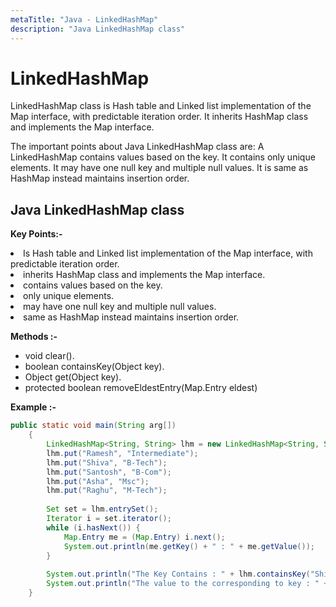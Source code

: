 ```yaml
---
metaTitle: "Java - LinkedHashMap"
description: "Java LinkedHashMap class"
---
```


# LinkedHashMap


LinkedHashMap class is Hash table and Linked list implementation of the Map interface, with predictable iteration order. It inherits HashMap class and implements the Map interface.

The important points about Java LinkedHashMap class are:
A LinkedHashMap contains values based on the key.
It contains only unique elements.
It may have one null key and multiple null values.
It is same as HashMap instead maintains insertion order.



## Java LinkedHashMap class


**Key Points:-**

<li>
Is Hash table and Linked list implementation of the Map interface, with predictable iteration order.
</li>
<li>
inherits HashMap class and implements the Map interface.
</li>
<li>
contains values based on the key.
</li>
<li>
only unique elements.
</li>
<li>
may have one null key and multiple null values.
</li>
<li>
same as HashMap instead maintains insertion order.
</li>

**Methods :-**

- void clear().
- boolean containsKey(Object key).
- Object get(Object key).
- protected boolean removeEldestEntry(Map.Entry eldest)

**Example :-**

```java
public static void main(String arg[])
    {
        LinkedHashMap<String, String> lhm = new LinkedHashMap<String, String>();
        lhm.put("Ramesh", "Intermediate");
        lhm.put("Shiva", "B-Tech");
        lhm.put("Santosh", "B-Com");
        lhm.put("Asha", "Msc");
        lhm.put("Raghu", "M-Tech");
        
        Set set = lhm.entrySet();
        Iterator i = set.iterator();
        while (i.hasNext()) {
            Map.Entry me = (Map.Entry) i.next();
            System.out.println(me.getKey() + " : " + me.getValue());
        }
                
        System.out.println("The Key Contains : " + lhm.containsKey("Shiva"));
        System.out.println("The value to the corresponding to key : " + lhm.get("Asha"));    
    }

```

